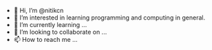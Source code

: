 - 👋 Hi, I’m @nitikcn
- 👀 I’m interested in learning programming and computing in general.
- 🌱 I’m currently learning ...
- 💞️ I’m looking to collaborate on ...
- 📫 How to reach me ...

<!---
nitikcn/nitikcn is a ✨ special ✨ repository because its `README.md` (this file) appears on your GitHub profile.
You can click the Preview link to take a look at your changes.
--->
